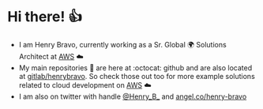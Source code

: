 # Hi there! :thumbsup:

- I am Henry Bravo, currently working as a Sr. Global :earth_africa: Solutions Architect at [AWS](https://aws.amazon.com/) :cloud:
- My main repositories :rocket: are here at :octocat: github and are also located at [gitlab/henrybravo](https://gitlab.com/henrybravo). So check those out too for more example solutions related to cloud development on [AWS](https://aws.amazon.com/) :cloud:
- I am also on twitter with handle [@Henry_B_](https://twitter.com/Henry_B_) and [angel.co/henry-bravo](https://angel.co/u/henry-bravo)
